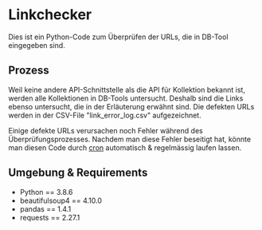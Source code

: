 # Linkchecker

Dies ist ein Python-Code zum Überprüfen der URLs, die in DB-Tool eingegeben sind. 

## Prozess

Weil keine andere API-Schnittstelle als die API für Kollektion bekannt ist, werden alle Kollektionen in DB-Tools untersucht. Deshalb sind die Links ebenso untersucht, die in der Erläuterung erwähnt sind.
Die defekten URLs werden in der CSV-File "link_error_log.csv" aufgezeichnet.

Einige defekte URLs verursachen noch Fehler während des Überprüfungsprozesses. 
Nachdem man diese Fehler beseitigt hat, könnte man diesen Code durch [cron](https://de.wikipedia.org/wiki/Cron#:~:text=Der%20Cron%2DDaemon%20dient%20der,Aufgaben%20%E2%80%93%20Cronjobs%20%E2%80%93%20zu%20automatisieren.) automatisch & regelmässig laufen lassen.

## Umgebung & Requirements

* Python == 3.8.6
* beautifulsoup4 == 4.10.0
* pandas == 1.4.1
* requests == 2.27.1


